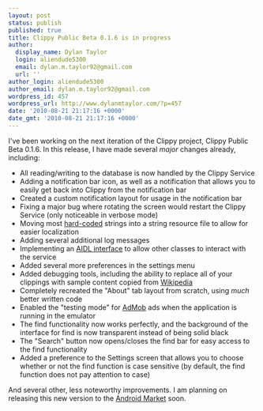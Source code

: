 ```yaml
---
layout: post
status: publish
published: true
title: Clippy Public Beta 0.1.6 is in progress
author:
  display_name: Dylan Taylor
  login: aliendude5300
  email: dylan.m.taylor92@gmail.com
  url: ''
author_login: aliendude5300
author_email: dylan.m.taylor92@gmail.com
wordpress_id: 457
wordpress_url: http://www.dylanmtaylor.com/?p=457
date: '2010-08-21 21:17:16 +0000'
date_gmt: '2010-08-21 21:17:16 +0000'
---
```

<p>I've been working on the next iteration of the Clippy project, Clippy Public Beta 0.1.6. In this release, I have made several <em>major</em> changes already, including:</p>
<ul>
<li>All reading/writing to the database is now handled by the Clippy Service</li>
<li>Adding a notification bar icon, as well as a notification that allows you to easily get back into Clippy from the notification bar</li>
<li>Created a custom notification layout for usage in the notification bar</li>
<li>Fixing a major bug where rotating the screen would restart the Clippy Service (only noticeable in verbose mode)</li>
<li>Moving most <a class="zem_slink" title="Hard coding" rel="wikipedia" href="http://en.wikipedia.org/wiki/Hard_coding">hard-coded</a> strings into a string resource file to allow for easier localization</li>
<li>Adding several additional log messages</li>
<li>Implementing an <a href="http://developer.android.com/guide/developing/tools/aidl.html">AIDL interface</a> to allow other classes to interact with the service</li>
<li>Added several more preferences in the settings menu</li>
<li>Added debugging tools, including the ability to replace all of your clippings with sample content copied from <a class="zem_slink" title="Wikipedia" rel="homepage" href="http://www.wikipedia.org">Wikipedia</a></li>
<li>Completely recreated the "About" tab layout from scratch, using <em>much</em> better written code</li>
<li>Enabled the "testing mode" for <a class="zem_slink" title="AdMob" rel="homepage" href="http://www.admob.com">AdMob</a> ads when the application is running in the emulator</li>
<li>The find functionality now works perfectly, and the background of the interface for find is now transparent instead of being solid black</li>
<li>The "Search" button now opens/closes the find bar for easy access to the find functionality</li>
<li>Added a preference to the Settings screen that allows you to choose whether or not the find function is case sensitive (by default, the find function does not pay attention to case)</li>
</ul>
<p>And several other, less noteworthy improvements. I am planning on releasing this new version to the <a class="zem_slink" title="Android Market" rel="homepage" href="http://www.android.com/market/">Android Market</a> soon.</p>
